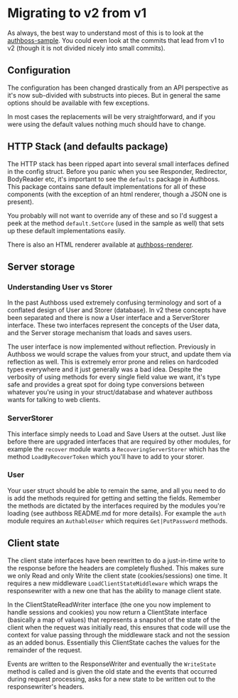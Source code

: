 # Migrating to v2 from v1

As always, the best way to understand most of this is to look at the
[authboss-sample](https://github.com/nymd/authboss-sample). You could even look at
the commits that lead from v1 to v2 (though it is not divided nicely into small commits).

## Configuration

The configuration has been changed drastically from an API perspective as it's now sub-divided
with substructs into pieces. But in general the same options should be available with few exceptions.

In most cases the replacements will be very straightforward, and if you were using the default values
nothing much should have to change.

## HTTP Stack (and defaults package)

The HTTP stack has been ripped apart into several small interfaces defined in the config struct.
Before you panic when you see Responder, Redirector, BodyReader etc, it's important to see the
`defaults` package in Authboss. This package contains sane default implementations for all of
these components (with the exception of an html renderer, though a JSON one is present).

You probably will not want to override any of these and so I'd suggest a peek at the method
`default.SetCore` (used in the sample as well) that sets up these default implementations
easily.

There is also an HTML renderer available at
[authboss-renderer](https://github.com/nymd/authboss-renderer).

## Server storage

### Understanding User vs Storer

In the past Authboss used extremely confusing terminology and sort of a conflated
design of User and Storer (database). In v2 these concepts have been separated and
there is now a User interface and a ServerStorer interface. These two interfaces represent
the concepts of the User data, and the Server storage mechanism that loads and saves
users.

The user interface is now implemented without reflection. Previously in Authboss we would
scrape the values from your struct, and update them via reflection as well. This is extremely
error prone and relies on hardcoded types everywhere and it just generally was a bad idea.
Despite the verbosity of using methods for every single field value we want, it's type safe
and provides a great spot for doing type conversions between whatever you're using in your
struct/database and whatever authboss wants for talking to web clients.

### ServerStorer

This interface simply needs to Load and Save Users at the outset. Just like before there
are upgraded interfaces that are required by other modules, for example the `recover` module
wants a `RecoveringServerStorer` which has the method `LoadByRecoverToken` which you'll have
to add to your storer.

### User

Your user struct should be able to remain the same, and all you need to do is add the methods
required for getting and setting the fields. Remember the methods are dictated by the interfaces
required by the modules you're loading (see authboss README.md for more details). For example
the `auth` module requires an `AuthableUser` which requires `Get|PutPassword` methods.

## Client state

The client state interfaces have been rewritten to do a just-in-time write to the response
before the headers are completely flushed. This makes sure we only Read and only Write the
client state (cookies/sessions) one time. It requires a new middleware `LoadClientStateMiddleware`
which wraps the responsewriter with a new one that has the ability to manage client state.

In the ClientStateReadWriter interface (the one you now implement to handle sessions and cookies)
you now return a ClientState interface (basically a map of values) that represents a snapshot of the
state of the client when the request was initially read, this ensures that code will use the context
for value passing through the middleware stack and not the session as an added bonus.
Essentially this ClientState caches the values for the remainder of the request.

Events are written to the ResponseWriter and eventually the `WriteState` method is called and is
given the old state and the events that occurred during request processing, asks for a new state
to be written out to the responsewriter's headers.
